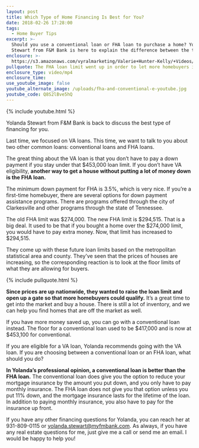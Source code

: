 ```yaml
---
layout: post
title: Which Type of Home Financing Is Best for You?
date: 2018-02-26 17:28:00
tags:
  - Home Buyer Tips
excerpt: >-
  Should you use a conventional loan or FHA loan to purchase a home? Yolanda
  Stewart from F&M Bank is here to explain the difference between the two.
enclosure: >-
  https://s3.amazonaws.com/vyralmarketing/Valerie+Hunter-Kelly/+Videos/2018/February/Clarksville%252C+Tennessee+Real+Estate+Agent-+Which+Type+of+Home+Financing+Is+Best+for+You%253F.mp4
pullquote: The FHA loan limit went up in order to let more homebuyers into the market.
enclosure_type: video/mp4
enclosure_time:
use_youtube_image: false
youtube_alternate_image: /uploads/fha-and-conventional-e-youtube.jpg
youtube_code: Q8S2lBve5hQ
---
```


{% include youtube.html %}

Yolanda Stewart from F&M Bank is back to discuss the best type of financing for you.

Last time, we focused on VA loans. This time, we want to talk to you about two other common loans: conventional loans and FHA loans.

The great thing about the VA loan is that you don’t have to pay a down payment if you stay under that $453,000 loan limit. If you don’t have VA eligibility, **another way to get a house without putting a lot of money down is the FHA loan.**

The minimum down payment for FHA is 3.5%, which is very nice. If you’re a first-time homebuyer, there are several options for down payment assistance programs. There are programs offered through the city of Clarkesville and other programs through the state of Tennessee.

The old FHA limit was $274,000. The new FHA limit is $294,515. That is a big deal. It used to be that if you bought a home over the $274,000 limit, you would have to pay extra money. Now, that limit has increased to $294,515.

They come up with these future loan limits based on the metropolitan statistical area and county. They’ve seen that the prices of houses are increasing, so the corresponding reaction is to look at the floor limits of what they are allowing for buyers.

{% include pullquote.html %}

**Since prices are up nationwide, they wanted to raise the loan limit and open up a gate so that more homebuyers could qualify.** It’s a great time to get into the market and buy a house. There is still a lot of inventory, and we can help you find homes that are off the market as well.

If you have more money saved up, you can go with a conventional loan instead. The floor for a conventional loan used to be $417,000 and is now at $453,100 for conventional.

If you are eligible for a VA loan, Yolanda recommends going with the VA loan. If you are choosing between a conventional loan or an FHA loan, what should you do?

**In Yolanda’s professional opinion, a conventional loan is better than the FHA loan.** The conventional loan does give you the option to reduce your mortgage insurance by the amount you put down, and you only have to pay monthly insurance. The FHA loan does not give you that option unless you put 11% down, and the mortgage insurance lasts for the lifetime of the loan. In addition to paying monthly insurance, you also have to pay for the insurance up front.

If you have any other financing questions for Yolanda, you can reach her at 931-809-0115 or [yolanda.stewart@myfmbank.com](javascript:void(location.href='mailto:'+String.fromCharCode(121,111,108,97,110,100,97,46,115,116,101,119,97,114,116,64,109,121,102,109,98,97,110,107,46,99,111,109))). As always, if you have any real estate questions for me, just give me a call or send me an email. I would be happy to help you!